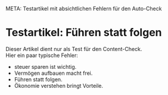 META: Testartikel mit absichtlichen Fehlern für den Auto-Check  

# Testartikel: Führen statt folgen  

Dieser Artikel dient nur als Test für den Content-Check.  
Hier ein paar typische Fehler:  

- steuer sparen ist wichtig.  
- Vermögen aufbauen macht frei.  
- Führen statt folgen.  
- Ökonomie verstehen bringt Vorteile.  
